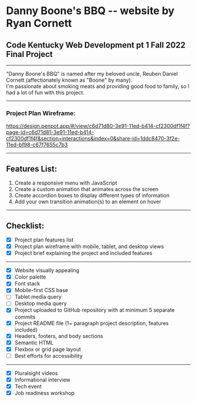 # Danny Boone's BBQ -- website by Ryan Cornett  
## Code Kentucky Web Development pt 1 Fall 2022 Final Project  

---

"Danny Boone's BBQ" is named after my beloved uncle, Reuben Daniel Cornett (affectionately known as "Boone" by many).  
I'm passionate about smoking meats and providing good food to family, so I had a lot of fun with this project.  

---

### Project Plan Wireframe:

https://design.penpot.app/#/view/c6d71d80-3e91-11ed-b414-cf2300df1f4f?page-id=c6d71d81-3e91-11ed-b414-cf2300df1f4f&section=interactions&index=0&share-id=1ddc8470-3f2e-11ed-bf98-c67f7655c7b3

---

## Features List:
 1. Create a responsive menu with JavaScript
 2. Create a custom animation that animates across the screen
 3. Create accordion boxes to display different types of information
 4. Add your own transition animation(s) to an element on hover  

---
  
## Checklist:
- [x] Project plan features list
- [x] Project plan wireframe with mobile, tablet, and desktop views
- [x] Project brief explaining the project and included features
---
- [x] Website visually appealing
- [x] Color palette
- [x] Font stack
- [x] Mobile-first CSS base
- [ ] Tablet media query
- [ ] Desktop media query
- [x] Project uploaded to GitHub repository with at minimum 5 separate commits
- [x] Project README file (1+ paragraph project description, features included)
- [x] Headers, footers, and body sections
- [x] Semantic HTML
- [x] Flexbox or grid page layout
- [ ] Best efforts for accessibility
---
- [x] Pluralsight videos
- [x] Informational interview
- [x] Tech event
- [x] Job readiness workshop